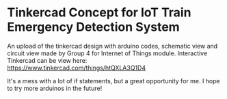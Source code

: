 # Tinkercad Concept for IoT Train Emergency Detection System

An upload of the tinkercad design with arduino codes, schematic view and circuit view made by Group 4 for Internet of Things module. 
Interactive Tinkercad can be view here: https://www.tinkercad.com/things/htQXLA3Q1D4

It's a mess with a lot of if statements, but a great opportunity for me. I hope to try more arduinos in the future!
